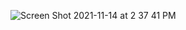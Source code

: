 
![Screen Shot 2021-11-14 at 2 37 41 PM](https://user-images.githubusercontent.com/91171134/141701804-bfd78a06-023b-4b36-8540-71c59fe8d803.png)


